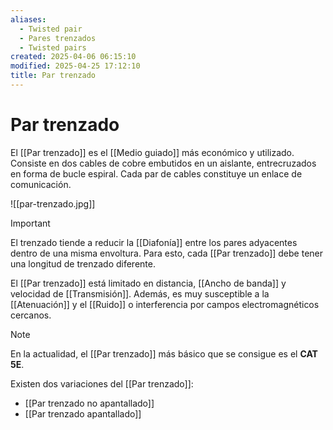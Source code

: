 ```yaml
---
aliases:
  - Twisted pair
  - Pares trenzados
  - Twisted pairs
created: 2025-04-06 06:15:10
modified: 2025-04-25 17:12:10
title: Par trenzado
---
```


# Par trenzado

El [[Par trenzado]] es el [[Medio guiado]] más económico y utilizado. Consiste en dos cables de cobre embutidos en un aislante, entrecruzados en forma de bucle espiral. Cada par de cables constituye un enlace de comunicación.

![[par-trenzado.jpg]]

> [!important]
> El trenzado tiende a reducir la [[Diafonía]] entre los pares adyacentes dentro de una misma envoltura. Para esto, cada [[Par trenzado]] debe tener una longitud de trenzado diferente.

El [[Par trenzado]] está limitado en distancia, [[Ancho de banda]] y velocidad de [[Transmisión]]. Además, es muy susceptible a la [[Atenuación]] y el [[Ruido]] o interferencia por campos electromagnéticos cercanos.

> [!note]
> En la actualidad, el [[Par trenzado]] más básico que se consigue es el **CAT 5E**.

Existen dos variaciones del [[Par trenzado]]:

- [[Par trenzado no apantallado]]
- [[Par trenzado apantallado]]
